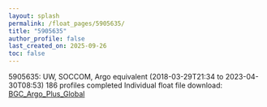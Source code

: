 ```yaml
---
layout: splash
permalink: /float_pages/5905635/
title: "5905635"
author_profile: false
last_created_on: 2025-09-26
toc: false
---
```

 
5905635: UW, SOCCOM, Argo equivalent (2018-03-29T21:34 to 2023-04-30T08:53)
186 profiles completed
Individual float file download: [BGC_Argo_Plus_Global](https://ftp.soest.hawaii.edu/bgc_argo_plus/Individual_Floats/outliers_removed/5905635_Sprof_processed.nc)
